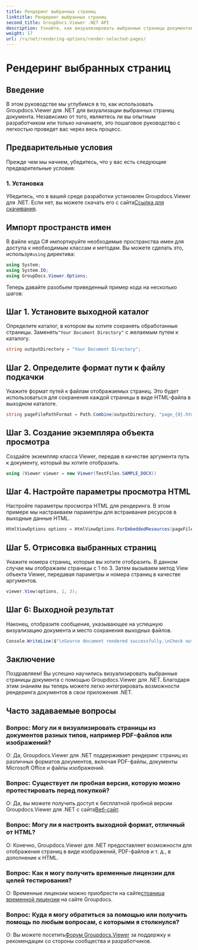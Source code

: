 ```yaml
---
title: Рендеринг выбранных страниц
linktitle: Рендеринг выбранных страниц
second_title: GroupDocs.Viewer .NET API
description: Узнайте, как визуализировать выбранные страницы документов с помощью Groupdocs.Viewer для .NET. Пошаговое руководство с примерами кода.
weight: 17
url: /ru/net/rendering-options/render-selected-pages/
---
```


# Рендеринг выбранных страниц

## Введение

В этом руководстве мы углубимся в то, как использовать Groupdocs.Viewer для .NET для визуализации выбранных страниц документа. Независимо от того, являетесь ли вы опытным разработчиком или только начинаете, это пошаговое руководство с легкостью проведет вас через весь процесс.

## Предварительные условия

Прежде чем мы начнем, убедитесь, что у вас есть следующие предварительные условия:

### 1. Установка

 Убедитесь, что в вашей среде разработки установлен Groupdocs.Viewer для .NET. Если нет, вы можете скачать его с сайта[Ссылка для скачивания](https://releases.groupdocs.com/viewer/net/).

## Импорт пространств имен

В файле кода C# импортируйте необходимые пространства имен для доступа к необходимым классам и методам. Вы можете сделать это, используя`using` директива:

```csharp
using System;
using System.IO;
using GroupDocs.Viewer.Options;
```

Теперь давайте разобьем приведенный пример кода на несколько шагов:

## Шаг 1. Установите выходной каталог

 Определите каталог, в котором вы хотите сохранять обработанные страницы. Заменять`"Your Document Directory"` с желаемым путем к каталогу.

```csharp
string outputDirectory = "Your Document Directory";
```

## Шаг 2. Определите формат пути к файлу подкачки

Укажите формат путей к файлам отображаемых страниц. Это будет использоваться для сохранения каждой страницы в виде HTML-файла в выходном каталоге.

```csharp
string pageFilePathFormat = Path.Combine(outputDirectory, "page_{0}.html");
```

## Шаг 3. Создание экземпляра объекта просмотра

Создайте экземпляр класса Viewer, передав в качестве аргумента путь к документу, который вы хотите отобразить.

```csharp
using (Viewer viewer = new Viewer(TestFiles.SAMPLE_DOCX))
```

## Шаг 4. Настройте параметры просмотра HTML

Настройте параметры просмотра HTML для рендеринга. В этом примере мы настраиваем параметры для встраивания ресурсов в выходные данные HTML.

```csharp
HtmlViewOptions options = HtmlViewOptions.ForEmbeddedResources(pageFilePathFormat);
```

## Шаг 5. Отрисовка выбранных страниц

Укажите номера страниц, которые вы хотите отобразить. В данном случае мы отображаем страницы с 1 по 3. Затем вызываем метод View объекта Viewer, передавая параметры и номера страниц в качестве аргументов.

```csharp
viewer.View(options, 1, 3);
```

## Шаг 6: Выходной результат

Наконец, отобразите сообщение, указывающее на успешную визуализацию документа и место сохранения выходных файлов.

```csharp
Console.WriteLine($"\nSource document rendered successfully.\nCheck output in {outputDirectory}.");
```

## Заключение

Поздравляем! Вы успешно научились визуализировать выбранные страницы документа с помощью Groupdocs.Viewer для .NET. Благодаря этим знаниям вы теперь можете легко интегрировать возможности рендеринга документов в свои приложения .NET.

## Часто задаваемые вопросы

### Вопрос: Могу ли я визуализировать страницы из документов разных типов, например PDF-файлов или изображений?

О: Да, Groupdocs.Viewer для .NET поддерживает рендеринг страниц из различных форматов документов, включая PDF-файлы, документы Microsoft Office и файлы изображений.

### Вопрос: Существует ли пробная версия, которую можно протестировать перед покупкой?

 О: Да, вы можете получить доступ к бесплатной пробной версии Groupdocs.Viewer для .NET с сайта[Веб-сайт](https://releases.groupdocs.com/).

### Вопрос: Могу ли я настроить выходной формат, отличный от HTML?

О: Конечно, Groupdocs.Viewer для .NET предоставляет возможности для отображения страниц в виде изображений, PDF-файлов и т. д., в дополнение к HTML.

### Вопрос: Как я могу получить временные лицензии для целей тестирования?

О: Временные лицензии можно приобрести на сайте[страница временной лицензии](https://purchase.groupdocs.com/temporary-license/) на сайте Groupdocs.

### Вопрос: Куда я могу обратиться за помощью или получить помощь по любым вопросам, с которыми я столкнулся?

 О: Вы можете посетить[Форум Groupdocs.Viewer](https://forum.groupdocs.com/c/viewer/9) за поддержку и рекомендации со стороны сообщества и разработчиков.